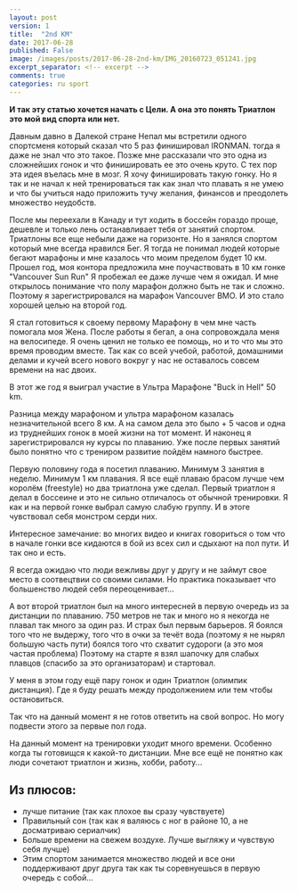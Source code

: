 ```yaml
---
layout: post
version: 1
title:  "2nd KM"
date: 2017-06-28
published: False
image: /images/posts/2017-06-28-2nd-km/IMG_20160723_051241.jpg
excerpt_separator: <!-- excerpt -->
comments: true
categories: ru sport 
---
```


**И так эту статью хочется начать с Цели. А она это понять Триатлон это мой вид спорта или нет.**

Давным давно в Далекой стране Непал мы встретили одного спортсменя который сказал что  5 раз финишировал IRONMAN. тогда я даже не знал что это такое.  Позже мне рассказали что это одна из сложнейших гонок и что финишировать ее это очень круто.  С тех пор эта идея въелась мне в мозг. Я хочу финишировать такую гонку. Но я так и не начал к ней тренироваться так как знал что плавать я не умею и что бы учиться надо приложить тучу желания, финансов и преодолеть множество неудобств.

После мы переехали в Канаду и тут ходить в боссейн гораздо проще, дешевле и только лень останавливает тебя от занятий спортом. Триатлоны все еще небыли даже на горизонте.  Но я занялся спортом который мне всегда нравился Бег. Я тогда не понимал людей которые бегают марафоны и мне казалось что моим пределом будет 10 км.  Прошел год, моя контора предложила мне поучаствовать в 10 км гонке "Vancouver Sun Run"  Я пробежал ее даже лучше чем я ожидал. И мне открылось понимание что полу марафон должно быть не так и сложно. Поэтому я зарегистрировался на марафон Vancouver BMO. И это стало хорошей целью на второй год.

Я стал готовиться к своему первому Марафону в чем мне часть помогала моя Жена. После работы я бегал, а она сопровождала меня на велосипеде. Я очень ценил не только ее помощь, но и то что мы это время проводим вместе. Так  как со всей учебой, работой, домашними делами и кучей всего нового вокруг у нас не оставалось совсем времени на нас двоих.

В этот же год я выиграл участие в Ультра Марафоне "Buck in Hell" 50 km.

Разница между марафоном и ультра марафоном казалась незначительной всего 8 км. А на самом дела это было + 5 часов и одна из труднейших гонок в моей жизни на тот момент. И наконец я зарегистрировался ну курсы по плаванию. Уже после первых занятий было понятно что с трениром развитие пойдём  намного быстрее.

Первую половину года я посетил плаванию. Минимум 3 занятия в неделю. Минимум 1 км плавания.
Я все ещё плаваю брасом лучше чем королём (freestyle) но два триатлона уже сделал. Первый триатлон я делал в боссеине и это не сильно отличалось  от обычной тренировки. Я как и на первой гонке выбрал самую слабую группу. И в этоге чувствовал себя монстром серди них. 

Интересное замечание: во многих видео и книгах говориться о том что в начале гонки все кидаются в бой из всех сил  и сдыхают на пол пути. И так оно и есть. 

Я всегда ожидаю что люди вежливы друг у другу и не займут свое место в соотвецтвии со своими силами. Но практика показывает что большенство людей себя переоценивает... 

А вот второй триатлон был на много интересней в первую очередь из за дистанции по плаванию. 750 метров не так и много но я некогда не плавал так много за один раз. И страх был первым барьеров. Я боялся того что не выдержу,  того что в очки за течёт вода (поэтому я не нырял большую часть пути) боялся того что схватит судороги (а это моя частая проблема) 
Поэтому на старте я взял шапочку для слабых плавцов (спасибо за это организаторам) и стартовал. 
 
У меня в этом году ещё пару гонок и один Триатлон (олимпик дистанция). 
Где я буду решать между продолжением или тем чтобы остановиться. 

Так что на данный момент я не готов ответить на свой вопрос. Но могу подвести этого за первые пол года. 

На данный момент на тренировки уходит много времени. Особенно когда ты готовищся к какой-то дистанции.  Мне все ещё не понятно как люди сочетают триатлон и жизнь, хобби, работу... 

## Из плюсов: 
* лучше питание (так как плохое вы сразу чувствуете) 
* Правильный сон (так как я валяюсь с ног в районе 10, а не досматриваю сериалчик) 
* Больше времени на свежем воздухе. Лучше выгляжу и чувствую себя лучше) 
* Этим спортом занимается множество людей и все они поддерживают друг друга так как ты соревнуешься в первую очередь с собой...
